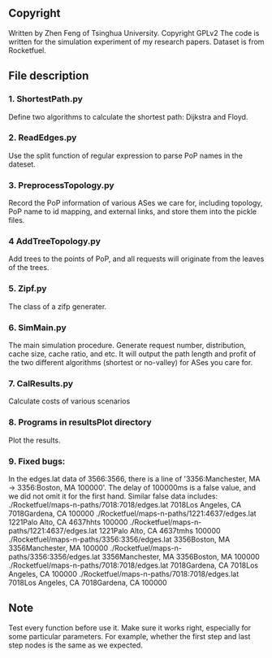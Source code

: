 ## Copyright 
Written by Zhen Feng of Tsinghua University.
Copyright GPLv2
The code is written for the simulation experiment of my research papers.
Dataset is from Rocketfuel.

## File description
### 1. ShortestPath.py
Define two algorithms to calculate the shortest path: Dijkstra and Floyd.
### 2. ReadEdges.py
Use the split function of regular expression to parse PoP names in the dateset.
### 3. PreprocessTopology.py
Record the PoP information of various ASes we care for, including topology, PoP name to id mapping, and external links, and store them into the pickle files.
### 4 AddTreeTopology.py
Add trees to the points of PoP, and all requests will originate from the leaves of the trees.
### 5. Zipf.py
The class of a zifp generater.
### 6. SimMain.py
The main simulation procedure.
Generate request number, distribution, cache size, cache ratio, and etc.
It will output the path length and profit of the two different algorithms (shortest or no-valley) for ASes you care for.
### 7. CalResults.py
Calculate costs of various scenarios

### 8. Programs in resultsPlot directory
Plot the results.

### 9. Fixed bugs:
In the edges.lat data of 3566:3566, there is a line of '3356:Manchester, MA -> 3356:Boston, MA 100000'. The delay of 100000ms is a false value, and we did not omit it for the first hand. Similar false data includes:
./Rocketfuel/maps-n-paths/7018:7018/edges.lat  7018Los Angeles, CA  7018Gardena, CA 100000
./Rocketfuel/maps-n-paths/1221:4637/edges.lat  1221Palo Alto, CA  4637hhts 100000
./Rocketfuel/maps-n-paths/1221:4637/edges.lat  1221Palo Alto, CA  4637tmhs 100000
./Rocketfuel/maps-n-paths/3356:3356/edges.lat  3356Boston, MA  3356Manchester, MA 100000
./Rocketfuel/maps-n-paths/3356:3356/edges.lat  3356Manchester, MA  3356Boston, MA 100000
./Rocketfuel/maps-n-paths/7018:7018/edges.lat  7018Gardena, CA  7018Los Angeles, CA 100000
./Rocketfuel/maps-n-paths/7018:7018/edges.lat  7018Los Angeles, CA  7018Gardena, CA 100000


## Note
Test every function before use it. Make sure it works right, especially for some particular parameters. For example, whether the first step and last step nodes is the same as we expected.




